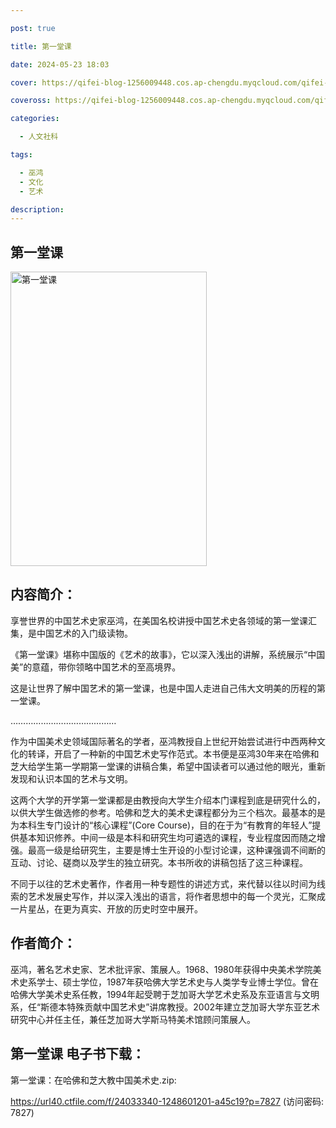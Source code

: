 ```yaml
---

post: true

title: 第一堂课

date: 2024-05-23 18:03

cover: https://qifei-blog-1256009448.cos.ap-chengdu.myqcloud.com/qifei-blog/66167b3e68eb935713c0b2cf.jpg

coveross: https://qifei-blog-1256009448.cos.ap-chengdu.myqcloud.com/qifei-blog/66167b3e68eb935713c0b2cf.jpg

categories:

  - 人文社科

tags:

  - 巫鸿
  - 文化
  - 艺术

description:
---
```


## 第一堂课
<img alt=" 第一堂课" class="aligncenter loading" data-was-processed="true" decoding="async" fetchpriority="high" height="471" src="https://qifei-blog-1256009448.cos.ap-chengdu.myqcloud.com/qifei-blog/66167b3e68eb935713c0b2cf.jpg" style="cursor: zoom-in;" width="314"/>

## 内容简介：

享誉世界的中国艺术史家巫鸿，在美国名校讲授中国艺术史各领域的第一堂课汇集，是中国艺术的入门级读物。

《第一堂课》堪称中国版的《艺术的故事》，它以深入浅出的讲解，系统展示“中国美”的意蕴，带你领略中国艺术的至高境界。

这是让世界了解中国艺术的第一堂课，也是中国人走进自己伟大文明美的历程的第一堂课。

……………………………………

作为中国美术史领域国际著名的学者，巫鸿教授自上世纪开始尝试进行中西两种文化的转译，开启了一种新的中国艺术史写作范式。本书便是巫鸿30年来在哈佛和芝大给学生第一学期第一堂课的讲稿合集，希望中国读者可以通过他的眼光，重新发现和认识本国的艺术与文明。

这两个大学的开学第一堂课都是由教授向大学生介绍本门课程到底是研究什么的，以供大学生做选修的参考。哈佛和芝大的美术史课程都分为三个档次。最基本的是为本科生专门设计的“核心课程”(Core Course)，目的在于为“有教育的年轻人”提供基本知识修养。中间一级是本科和研究生均可遴选的课程，专业程度因而随之增强。最高一级是给研究生，主要是博士生开设的小型讨论课，这种课强调不间断的互动、讨论、磋商以及学生的独立研究。本书所收的讲稿包括了这三种课程。

不同于以往的艺术史著作，作者用一种专题性的讲述方式，来代替以往以时间为线索的艺术发展史写作，并以深入浅出的语言，将作者思想中的每一个灵光，汇聚成一片星丛，在更为真实、开放的历史时空中展开。

## 作者简介：

巫鸿，著名艺术史家、艺术批评家、策展人。1968、1980年获得中央美术学院美术史系学士、硕士学位，1987年获哈佛大学艺术史与人类学专业博士学位。曾在哈佛大学美术史系任教，1994年起受聘于芝加哥大学艺术史系及东亚语言与文明系，任“斯德本特殊贡献中国艺术史”讲席教授。2002年建立芝加哥大学东亚艺术研究中心并任主任，兼任芝加哥大学斯马特美术馆顾问策展人。

## 第一堂课 电子书下载：
第一堂课：在哈佛和芝大教中国美术史.zip: 

https://url40.ctfile.com/f/24033340-1248601201-a45c19?p=7827 (访问密码: 7827)